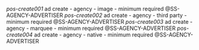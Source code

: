*pos-create001* ad create - agency - image
    - minimum required @SS-AGENCY-ADVERTISER
*pos-create002* ad create - agency - third party
    - minimum required @SS-AGENCY-ADVERTISER
*pos-create003* ad create - agency - marquee
    - minimum required @SS-AGENCY-ADVERTISER
*pos-create004* ad create - agency - native
    - minimum required @SS-AGENCY-ADVERTISER
